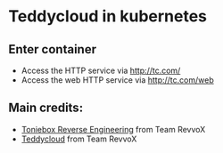 # Teddycloud in kubernetes

## Enter container
- Access the HTTP service via http://tc.com/
- Access the web HTTP service via http://tc.com/web

## Main credits: 
- [Toniebox Reverse Engineering](https://github.com/toniebox-reverse-engineering) from Team RevvoX
- [Teddycloud](https://github.com/toniebox-reverse-engineering/teddycloud) from Team RevvoX 

